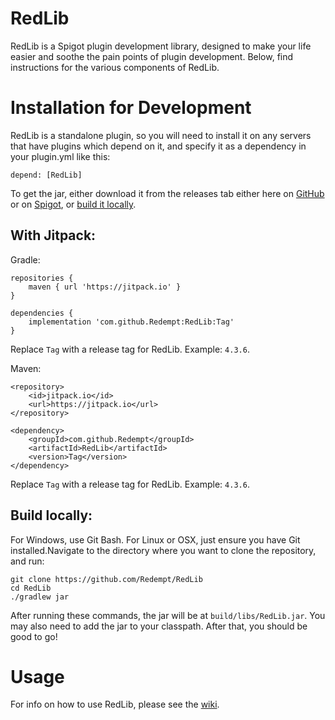 # RedLib
RedLib is a Spigot plugin development library, designed to make your life easier and soothe the pain points of plugin development. Below, find instructions for the various components of RedLib.

# Installation for Development

RedLib is a standalone plugin, so you will need to install it on any servers that have plugins which depend on it, and specify it as a dependency in your plugin.yml like this:

`depend: [RedLib]`

To get the jar, either download it from the releases tab either here on [GitHub](https://github.com/Redempt/RedLib/releases) or on [Spigot](https://www.spigotmc.org/resources/redlib.78713/), or [build it locally](https://github.com/Redempt/RedLib#build-locally).

## With Jitpack:

Gradle:

```		
repositories {
	maven { url 'https://jitpack.io' }
}

```

```
dependencies {
	implementation 'com.github.Redempt:RedLib:Tag'
}
```

Replace `Tag` with a release tag for RedLib. Example: `4.3.6`.

Maven:

```
<repository>
	<id>jitpack.io</id>
	<url>https://jitpack.io</url>
</repository>
```

```
<dependency>
	<groupId>com.github.Redempt</groupId>
	<artifactId>RedLib</artifactId>
	<version>Tag</version>
</dependency>
```
Replace `Tag` with a release tag for RedLib. Example: `4.3.6`.

## Build locally:

For Windows, use Git Bash. For Linux or OSX, just ensure you have Git installed.Navigate to the directory where you want to clone the repository, and run:

```
git clone https://github.com/Redempt/RedLib
cd RedLib
./gradlew jar
```

After running these commands, the jar will be at `build/libs/RedLib.jar`.
You may also need to add the jar to your classpath. After that, you should be good to go!

# Usage

For info on how to use RedLib, please see the [wiki](https://github.com/Redempt/RedLib/wiki).
